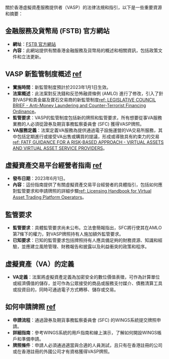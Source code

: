 關於香港虛擬資產服務提供者（VASP）的法律法規和指引，以下是一些重要資源和摘要：

## 金融服務及貨幣局 (FSTB) 官方網站
- **網址**：[FSTB 官方網站](https://www.fstb.gov.hk/en/)
- **內容**：此網站提供有關香港金融服務及貨幣局的概述和相關資訊，包括政策文件和立法更新。

## VASP 新監管制度概述 [ref](https://www.mayerbrown.com/en/perspectives-events/publications/2022/10/new-regulatory-regime-for-virtual-asset-service-providers-in-hong-kong-are-you-ready)
- **實施時間**：新監管制度預計於2023年1月1日生效。
- **法案概述**：此法案對反洗錢和反恐怖融資條例 (AMLO) 進行了修改，引入了針對VASP和貴金屬及寶石交易商的新監管制度[ref: LEGISLATIVE COUNCIL BRIEF - Anti-Money Laundering and Counter-Terrorist Financing Ordinance](https://www.legco.gov.hk/yr2022/english/brief/bm4141c_20220622-e.pdf)。
- **監管要求**：VASP的監管制度包括新的牌照和監管要求，所有想要從事VA服務業務的人必須從證券及期貨事務監察委員會 (SFC) 獲得VASP牌照。
- **VA服務定義**：法案定義VA服務為提供通過電子設施運營的VA交易所服務，其中包括定期進行或接受VA出售或購買的提議，形成或導致具有約束力的交易[ref: FATF GUIDANCE FOR A RISK-BASED APPROACH - VIRTUAL ASSETS AND VIRTUAL
ASSET SERVICE PROVIDERS](https://www.fatf-gafi.org/content/dam/fatf-gafi/guidance/RBA-VA-VASPs.pdf)。

## 虛擬資產交易平台經營者指南 [ref](https://www.sfc.hk/en/Rules-and-standards/Codes-and-guidelines/Guidelines?rule=Licensing%20Handbook%20for%20Virtual%20Asset%20Trading%20Platform%20Operators#:~:text=Guidelines%20for%20Virtual%20Asset%20Trading,299%E2%80%A01%20Jun%202023%E3%80%91)
- **發布日期**：2023年6月1日。
- **內容**：這份指南提供了有關虛擬資產交易平台經營者的具體指引，包括如何應對監管要求和申請牌照的詳細步驟[ref: Licensing Handbook for Virtual Asset Trading Platform
Operators](https://www.sfc.hk/-/media/EN/assets/components/Guidelines/File-current/Licensing-Handbook-for-VATPs-31-05-2023.pdf?rev=a94fa7324a964e328dd2415815611d76)。

## 監管要求
- **監管要求**：具體監管要求尚未公布。立法會簡報指出，SFC將行使其在AMLO第7條下的權力，對VASP牌照持有人施加額外監管要求。
- **已知要求**：已知的監管要求包括牌照持有人應具備足夠的財務資源、知識和經驗，並應建立風險管理、財務報告和披露以及利益衝突的政策和程序。

## 虛擬資產（VA）的定義
- **VA定義**：法案將虛擬資產定義為加密安全的數位價值表徵，可作為計算單位或經濟價值的儲存，並可作為公眾接受的商品或服務支付媒介、債務清算工具或投資目的，同時可通過電子方式轉移、儲存或交易。

## 如何申請牌照 [ref](https://www.sfc.hk/en/Rules-and-standards/Virtual-assets/Virtual-asset-trading-platforms-operators)
- **申請流程**：通過證券及期貨事務監察委員會 (SFC) 的WINGS系統提交牌照申請。
- **詳細指南**：參考WINGS系統的用戶指南和線上演示，了解如何開設WINGS帳戶和準備申請。
- **牌照條件**：申請人必須通過適當與合適的人員測試，且只有在香港註冊的公司或在香港註冊的外國公司才有資格獲得VASP牌照。
